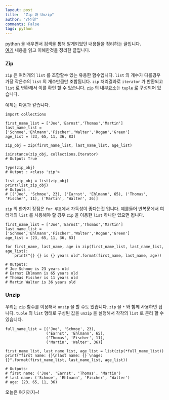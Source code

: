 ```yaml
---
layout: post
title:  "Zip 과 Unzip"
author: "강신일"
comments: False
tags: python
---
```

python 을 배우면서 검색을 통해 알게되었던 내용들을 정리하는 글입니다.<br>
[여기](https://book.pythontips.com/en/latest/zip.html) 내용을 읽고 이해한것을 정리한 글입니다.

### Zip

`zip` 은 여러개의 `list` 를 조합할수 있는 유용한 함수입니다. `list` 의 개수가 다를경우 가장 작은수의 `list` 의 개수만큼만 조합됩니다.
`zip` 처리결과로 `iterator` 가 반환되고 `list` 로 변환해서 이를 확인 할 수 있습니다. `zip` 의 내부요소는 `tuple` 로 구성되어 있습니다.

예제는 다음과 같습니다.
```
import collections

first_name_list = ['Joe','Earnst','Thomas','Martin']
last_name_list = ['Schmoe','Ehlmann','Fischer','Walter','Rogan','Green']
age_list = [23, 65, 11, 36, 83]

zip_obj = zip(first_name_list, last_name_list, age_list)

isinstance(zip_obj, collections.Iterator)
# Output: True

type(zip_obj)
# Output : <class 'zip'>

list_zip_obj = list(zip_obj)
print(list_zip_obj)
# Outputs :
# [('Joe', 'Schmoe', 23), ('Earnst', 'Ehlmann', 65), ('Thomas', 'Fischer', 11), ('Martin', 'Walter', 36)]
```

`zip` 의 한가지 장점은 `for 루프`에서 가독성이 좋다는것 입니다.
예를들어 반복문에서 여러개의 `list` 를 사용해야 할 경우 `zip` 을 이용한 `list` 하나만 있으면 됩니다.

```
first_name_list = ['Joe','Earnst','Thomas','Martin']
last_name_list = ['Schmoe','Ehlmann','Fischer','Walter','Rogan','Green']
age_list = [23, 65, 11, 36, 83]

for first_name, last_name, age in zip(first_name_list, last_name_list, age_list):
    print("{} {} is {} years old".format(first_name, last_name, age))

# Outputs:
# Joe Schmoe is 23 years old
# Earnst Ehlmann is 65 years old
# Thomas Fischer is 11 years old
# Martin Walter is 36 years old
```

### Unzip

우리는 `zip` 함수를 이용해서 `unzip` 을 할 수도 있습니다. `zip` 을 `*` 와 함께 사용하면 됩니다.
`tuple` 의 `list` 형태로 구성된 값을 `unzip` 을 실행해서 각각의 `list` 로 분리 할 수 있습니다.

```
full_name_list = [('Joe', 'Schmoe', 23),
                  ('Earnst', 'Ehlmann', 65),
                  ('Thomas', 'Fischer', 11),
                  ('Martin', 'Walter', 36)]

first_name_list, last_name_list, age_list = list(zip(*full_name_list))
print("first name: {}\nlast name: {} \nage: {}".format(first_name_list, last_name_list, age_list))

# Outputs:
# first name: ('Joe', 'Earnst', 'Thomas', 'Martin')
# last name: ('Schmoe', 'Ehlmann', 'Fischer', 'Walter')
# age: (23, 65, 11, 36)
```

오늘은 여기까지~!
